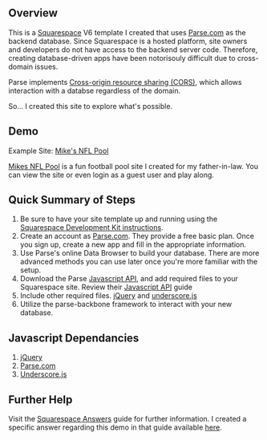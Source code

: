 Overview
--------
This is a [Squarespace](http://www.squarespace.com) V6 template I created that uses [Parse.com](http://parse.com) as the backend database. Since Squarespace is a hosted platform, site owners and developers do not have access to the backend server code. Therefore, creating database-driven apps have been notorisouly difficult due to cross-domain issues. 

Parse implements [Cross-origin resource sharing (CORS)](http://en.wikipedia.org/wiki/Cross-origin_resource_sharing), which allows interaction with a databse regardless of the domain.  

So… I created this site to explore what's possible.

Demo
----

Example Site: [Mike's NFL Pool](http://mikespool.com/games/)


[Mikes NFL Pool](http://mikespool.com) is a fun football pool site I created for my father-in-law. You can view the site or even login as a guest user and play along.

Quick Summary of Steps
----------------------
1. Be sure to have your site template up and running using the [Squarespace Development Kit instructions](http://developers.squarespace.com/2-step-signup/).
2. Create an account as [Parse.com](http://parse.com). They provide a free basic plan. Once you sign up, create a new app and fill in the appropriate information.
3. Use Parse's online Data Browser to build your database. There are more advanced methods you can use later once you're more familiar with the setup.
4. Download the Parse [Javascript API](http://parse.com/docs/downloads), and add required files to your Squarespace site. Review their [Javascript API](http://parse.com/docs/js_guide) guide 
5. Include other required files. [jQuery](http://jquery.com/) and [underscore.js](http://underscorejs.org/)
6. Utilize the parse-backbone framework to interact with your new database.

Javascript Dependancies
-----------------------
1. [jQuery](http://jquery.com/)
2. [Parse.com](http://parse.com)
3. [Underscore.js](http://underscorejs.org/)

Further Help
------------
Visit the [Squarespace Answers](http://answers.squarespace.com) guide for further information. I created a specific answer regarding this demo in that guide available [here](http://answers.squarespace.com/questions/171/how-do-i-connect-a-developer-site-to-a-database).



	
